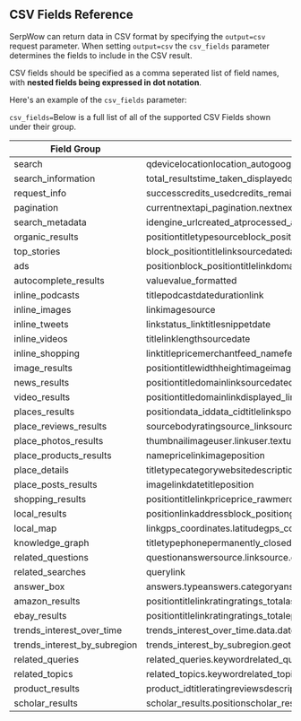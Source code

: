 CSV Fields Reference
--------------------

SerpWow can return data in CSV format by specifying the `output=csv` request parameter. When setting `output=csv` the `csv_fields`  parameter determines the fields to include in the CSV result.

CSV fields should be specified as a comma seperated list of field names, with **nested fields being expressed in dot notation**.

Here's an example of the `csv_fields` parameter:

`csv_fields=`Below is a full list of all of the supported CSV Fields shown under their group.

| Field Group | Fields in Group |
| --- | --- |
| search | qdevicelocationlocation\_autogoogle\_domainglhllrcrcustom\_idtime\_periodtime\_period\_mintime\_period\_maxshow\_duplicatesflatten\_resultsnews\_typenfprsearch\_typefiltersafestartpagemax\_pagenumamazon\_domainebay\_domainproduct\_iddata\_iddata\_cidcategory\_idtopic\_idnext\_page\_tokenautocomplete\_search\_index |
| search\_information | total\_resultstime\_taken\_displayedquery\_displayeddetected\_locationshowing\_results\_fordid\_you\_meanoriginal\_query\_yields\_zero\_results |
| request\_info | successcredits\_usedcredits\_remainingmessage |
| pagination | currentnextapi\_pagination.nextnext\_page\_token |
| search\_metadata | idengine\_urlcreated\_atprocessed\_attotal\_time\_takenhtml\_urljson\_url |
| organic\_results | positiontitletypesourceblock\_positionimagelinkdisplayed\_linkdomainsnippetcached\_page\_linkrelated\_page\_linksnippet\_matchedprerenderdatedate\_utcfaq.questionfaq.answersitelinks.inline.linksitelinks.inline.titlethumbnails.imagerich\_snippet.top.detected\_extensions.pricerich\_snippet.top.detected\_extensions.symbolrich\_snippet.top.detected\_extensions.in\_stockrich\_snippet.top.detected\_extensions.ratingrich\_snippet.top.detected\_extensions.reviewsrich\_snippet.top.detected\_extensions.currency.coderich\_snippet.top.detected\_extensions.currency.namerich\_snippet.top.detected\_extensions.currency.symbolrich\_snippet.top.attributes\_flatpage |
| top\_stories | block\_positiontitlelinksourcedatedate\_utcthumbnailvideolive |
| ads | positionblock\_positiontitlelinkdomaintracking\_linkdisplayed\_linkdescription |
| autocomplete\_results | valuevalue\_formatted |
| inline\_podcasts | titlepodcastdatedurationlink |
| inline\_images | linkimagesource |
| inline\_tweets | linkstatus\_linktitlesnippetdate |
| inline\_videos | titlelinklengthsourcedate |
| inline\_shopping | linktitlepricemerchantfeed\_namefeed\_linkpositionratingreviewsblock\_positionis\_single\_productimagevisible\_initially |
| image\_results | positiontitlewidthheightimageimage\_typelinksource.linksource.namedescriptionratingreviewsbrandin\_stock |
| news\_results | positiontitledomainlinksourcedatedate\_utcsnippetpage |
| video\_results | positiontitledomainlinkdisplayed\_linkdatedate\_utcsnippetlength |
| places\_results | positiondata\_iddata\_cidtitlelinksponsoredsnippetaddressphoneratingreviewsunclaimedcategorygps\_coordinates.latitudegps\_coordinates.longitudepermanently\_closedpage |
| place\_reviews\_results | sourcebodyratingsource\_linksource\_imagesource\_review\_countdatedate\_utcpositionowner\_reply.bodyowner\_reply.dateowner\_reply.date\_utc |
| place\_photos\_results | thumbnailimageuser.linkuser.textuser.name |
| place\_products\_results | namepricelinkimageposition |
| place\_details | titletypecategorywebsitedescriptionratingreviewsaddressphone |
| place\_posts\_results | imagelinkdatetitleposition |
| shopping\_results | positiontitlelinkpriceprice\_rawmerchantsnippetratingreviewspageidimagehas\_compare\_pricesmerchant\_ratingsmerchant\_positive\_rating\_percentis\_carouselcarousel\_positionmerchant\_idgroup\_header |
| local\_results | positionlinkaddressblock\_positiongps\_coordinates.latitudegps\_coordinates.longitudetitleimageratingreviewstypephonephone |
| local\_map | linkgps\_coordinates.latitudegps\_coordinates.longitudegps\_coordinates.altitudeimage |
| knowledge\_graph | titletypephonepermanently\_closedwebsitereviewsratingaddressopening\_hoursdescriptionsource.namesource.linkgps\_coordinatesbusiness\_availability\_modesbusyness\_hourscategorypricepeople\_also\_search\_formenuorder\_foodreservations |
| related\_questions | questionanswersource.linksource.displayed\_linksource.titlesearch.linksearch.title |
| related\_searches | querylink |
| answer\_box | answers.typeanswers.categoryanswers.answeranswers.source.linkanswers.source.displayed\_linkanswers.source.title |
| amazon\_results | positiontitlelinkratingratings\_totalasinsponsoredprice.valueprice.currencyprice.symbolprice.rawimageis\_primepage |
| ebay\_results | positiontitlelinkratingratings\_totalepidsponsoredprice.valueprice.currencyprice.symbolprice.rawimagepage |
| trends\_interest\_over\_time | trends\_interest\_over\_time.data.date\_utctrends\_interest\_over\_time.data.date\_formattedtrends\_interest\_over\_time.data.values.keywordtrends\_interest\_over\_time.data.values.has\_valuetrends\_interest\_over\_time.data.values.valuetrends\_interest\_over\_time.data.values.value\_formatted |
| trends\_interest\_by\_subregion | trends\_interest\_by\_subregion.geotrends\_interest\_by\_subregion.nametrends\_interest\_by\_subregion.values.keywordtrends\_interest\_by\_subregion.values.has\_valuetrends\_interest\_by\_subregion.values.valuetrends\_interest\_by\_subregion.values.value\_formatted |
| related\_queries | related\_queries.keywordrelated\_queries.top\_queries.positionrelated\_queries.top\_queries.queryrelated\_queries.top\_queries.valuerelated\_queries.top\_queries.value\_formattedrelated\_queries.top\_queries.linkrelated\_queries.rising\_queries.positionrelated\_queries.rising\_queries.queryrelated\_queries.rising\_queries.valuerelated\_queries.rising\_queries.value\_formattedrelated\_queries.rising\_queries.link |
| related\_topics | related\_topics.keywordrelated\_topics.top\_topics.positionrelated\_topics.top\_topics.topic\_titlerelated\_topics.top\_topics.topic\_typerelated\_topics.top\_topics.topic\_idrelated\_topics.top\_topics.valuerelated\_topics.top\_topics.value\_formattedrelated\_topics.top\_topics.linkrelated\_topics.rising\_topics.positionrelated\_topics.rising\_topics.queryrelated\_topics.rising\_topics.valuerelated\_topics.rising\_topics.value\_formattedrelated\_topics.rising\_topics.link |
| product\_results | product\_idtitleratingreviewsdescriptionprimary\_imagespecifications.namespecifications.valuesellers\_online.positionsellers\_online.merchantsellers\_online.linksellers\_online.merchant\_positive\_rating\_percentagesellers\_online.merchant\_reviewssellers\_online.base\_pricesellers\_online.shipping\_pricesellers\_online.tax\_pricesellers\_online.total\_price |
| scholar\_results | scholar\_results.positionscholar\_results.titlescholar\_results.linkscholar\_results.domainscholar\_results.displayed\_linkscholar\_results.snippet |
